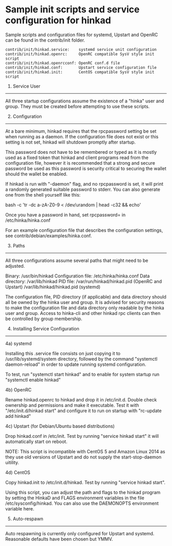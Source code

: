 Sample init scripts and service configuration for hinkad
==========================================================

Sample scripts and configuration files for systemd, Upstart and OpenRC
can be found in the contrib/init folder.

    contrib/init/hinkad.service:    systemd service unit configuration
    contrib/init/hinkad.openrc:     OpenRC compatible SysV style init script
    contrib/init/hinkad.openrcconf: OpenRC conf.d file
    contrib/init/hinkad.conf:       Upstart service configuration file
    contrib/init/hinkad.init:       CentOS compatible SysV style init script

1. Service User
---------------------------------

All three startup configurations assume the existence of a "hinka" user
and group.  They must be created before attempting to use these scripts.

2. Configuration
---------------------------------

At a bare minimum, hinkad requires that the rpcpassword setting be set
when running as a daemon.  If the configuration file does not exist or this
setting is not set, hinkad will shutdown promptly after startup.

This password does not have to be remembered or typed as it is mostly used
as a fixed token that hinkad and client programs read from the configuration
file, however it is recommended that a strong and secure password be used
as this password is security critical to securing the wallet should the
wallet be enabled.

If hinkad is run with "-daemon" flag, and no rpcpassword is set, it will
print a randomly generated suitable password to stderr.  You can also
generate one from the shell yourself like this:

bash -c 'tr -dc a-zA-Z0-9 < /dev/urandom | head -c32 && echo'

Once you have a password in hand, set rpcpassword= in /etc/hinka/hinka.conf

For an example configuration file that describes the configuration settings,
see contrib/debian/examples/hinka.conf.

3. Paths
---------------------------------

All three configurations assume several paths that might need to be adjusted.

Binary:              /usr/bin/hinkad
Configuration file:  /etc/hinka/hinka.conf
Data directory:      /var/lib/hinkad
PID file:            /var/run/hinkad/hinkad.pid (OpenRC and Upstart)
                     /var/lib/hinkad/hinkad.pid (systemd)

The configuration file, PID directory (if applicable) and data directory
should all be owned by the hinka user and group.  It is advised for security
reasons to make the configuration file and data directory only readable by the
hinka user and group.  Access to hinka-cli and other hinkad rpc clients
can then be controlled by group membership.

4. Installing Service Configuration
-----------------------------------

4a) systemd

Installing this .service file consists on just copying it to
/usr/lib/systemd/system directory, followed by the command
"systemctl daemon-reload" in order to update running systemd configuration.

To test, run "systemctl start hinkad" and to enable for system startup run
"systemctl enable hinkad"

4b) OpenRC

Rename hinkad.openrc to hinkad and drop it in /etc/init.d.  Double
check ownership and permissions and make it executable.  Test it with
"/etc/init.d/hinkad start" and configure it to run on startup with
"rc-update add hinkad"

4c) Upstart (for Debian/Ubuntu based distributions)

Drop hinkad.conf in /etc/init.  Test by running "service hinkad start"
it will automatically start on reboot.

NOTE: This script is incompatible with CentOS 5 and Amazon Linux 2014 as they
use old versions of Upstart and do not supply the start-stop-daemon uitility.

4d) CentOS

Copy hinkad.init to /etc/init.d/hinkad. Test by running "service hinkad start".

Using this script, you can adjust the path and flags to the hinkad program by
setting the HinkaD and FLAGS environment variables in the file
/etc/sysconfig/hinkad. You can also use the DAEMONOPTS environment variable here.

5. Auto-respawn
-----------------------------------

Auto respawning is currently only configured for Upstart and systemd.
Reasonable defaults have been chosen but YMMV.
